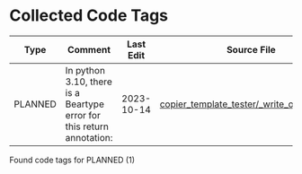 # Collected Code Tags

| Type    | Comment                                                               | Last Edit   | Source File                                                                                                                                                                                 |
|---------|-----------------------------------------------------------------------|-------------|---------------------------------------------------------------------------------------------------------------------------------------------------------------------------------------------|
| PLANNED | In python 3.10, there is a Beartype error for this return annotation: | 2023-10-14  | [copier_template_tester/_write_output.py:91](https://github.com/KyleKing/copier-template-tester/blame/57f881822440c37e163312269c0d5893da21cd55/copier_template_tester/_write_output.py#L92) |

Found code tags for PLANNED (1)

<!-- calcipy_skip_tags -->
